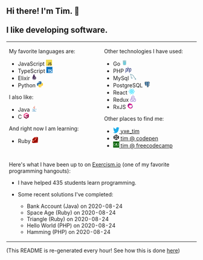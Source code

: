
## Hi there! I'm Tim. 👋<br/><br/>I like developing software.

<table><tr><td valign="top" width="50%">

My favorite languages are:

- JavaScript <img src="https://raw.githubusercontent.com/neenjaw/neenjaw/master/img/javascript.png" alt="Logo for JavaScript" width="16px" height="16px">
- TypeScript <img src="https://raw.githubusercontent.com/neenjaw/neenjaw/master/img/typescript.png" alt="Logo for TypeScript" width="16px" height="16px">
- Elixir <img src="https://raw.githubusercontent.com/neenjaw/neenjaw/master/img/elixir.png" alt="Logo for Elixir" width="16px" height="16px">
- Python <img src="https://raw.githubusercontent.com/neenjaw/neenjaw/master/img/python.png" alt="Logo for Python" width="16px" height="16px">

I also like:

- Java <img src="https://raw.githubusercontent.com/neenjaw/neenjaw/master/img/java.png" alt="Logo for Java" width="16px" height="16px">
- C <img src="https://raw.githubusercontent.com/neenjaw/neenjaw/master/img/c-lang.png" alt="Logo for C" width="16px" height="16px">

And right now I am learning:

- Ruby <img src="https://raw.githubusercontent.com/neenjaw/neenjaw/master/img/ruby.png" alt="Logo for Ruby" width="16px" height="16px">

</td><td valign="top" width="50%">

Other technologies I have used:

- Go <img src="https://raw.githubusercontent.com/neenjaw/neenjaw/master/img/golang.png" alt="Logo for Go" width="16px" height="16px">
- PHP <img src="https://raw.githubusercontent.com/neenjaw/neenjaw/master/img/php.png" alt="Logo for PHP" width="16px" height="16px">
- MySql <img src="https://raw.githubusercontent.com/neenjaw/neenjaw/master/img/mysql.png" alt="Logo for MySql" width="16px" height="16px">
- PostgreSQL <img src="https://raw.githubusercontent.com/neenjaw/neenjaw/master/img/postgresql.png" alt="Logo for PostgreSQL" width="16px" height="16px">
- React <img src="https://raw.githubusercontent.com/neenjaw/neenjaw/master/img/react.png" alt="Logo for React" width="16px" height="16px">
- Redux <img src="https://raw.githubusercontent.com/neenjaw/neenjaw/master/img/redux.png" alt="Logo for Redux" width="16px" height="16px">
- RxJS <img src="https://raw.githubusercontent.com/neenjaw/neenjaw/master/img/rxjs.png" alt="Logo for RxJS" width="16px" height="16px">

Other places to find me:

- <a href="https://twitter.com/yxe_tim"><img src="https://raw.githubusercontent.com/neenjaw/neenjaw/master/img/twitter.png" alt="Logo for twitter" width="16px" height="16px"> yxe_tim</a>
- <a href="https://codepen.io/collection/Axyobk"><img src="https://raw.githubusercontent.com/neenjaw/neenjaw/master/img/codepen.png" alt="Logo for codepen" width="16px" height="16px"> tim @ codepen</a>
- <a href="https://www.freecodecamp.org/yxe_tim"><img src="https://raw.githubusercontent.com/neenjaw/neenjaw/master/img/freecodecamp.png" alt="Logo for freecodecamp" width="16px" height="16px"> tim @ freecodecamp</a>

</td></tr><tr><td colspan="2" valign="top" width="50%">

Here's what I have been up to on [Exercism.io](https://exercism.io) (one of my favorite programming hangouts)&#58;

- I have helped 435 students learn programming.
- Some recent solutions I've completed&#58;

  - Bank Account (Java) on 2020-08-24
  - Space Age (Ruby) on 2020-08-24
  - Triangle (Ruby) on 2020-08-24
  - Hello World (PHP) on 2020-08-24
  - Hamming (PHP) on 2020-08-24

</td></tr></table>

(This README is re-generated every hour! See how this is done [here](https://github.com/neenjaw/neenjaw/blob/master/.github/workflows/build.yaml))